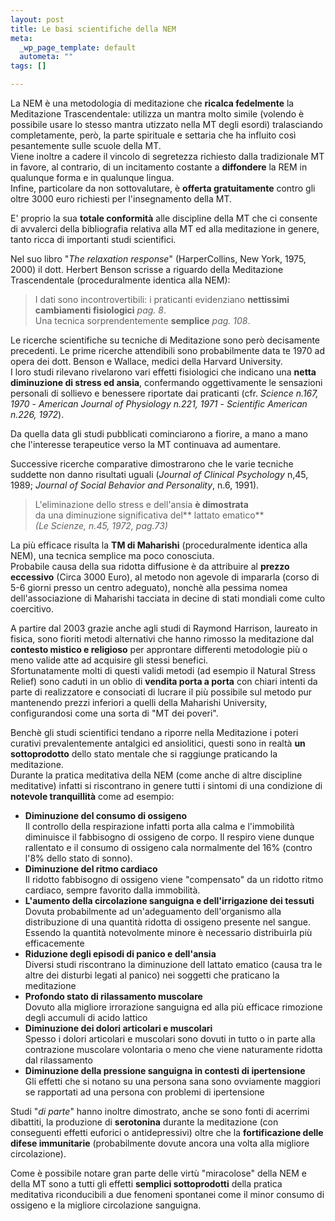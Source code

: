 ```yaml
--- 
layout: post
title: Le basi scientifiche della NEM
meta: 
  _wp_page_template: default
  autometa: ""
tags: []

---
```

La NEM è una metodologia di meditazione che **ricalca fedelmente** la Meditazione Trascendentale: utilizza un mantra molto simile (volendo è possibile usare lo stesso mantra utizzato nella MT degli esordi) tralasciando completamente, però, la parte spirituale e settaria che ha influito così pesantemente sulle scuole della MT.  
Viene inoltre a cadere il vincolo di segretezza richiesto dalla tradizionale MT in favore, al contrario, di un incitamento costante a **diffondere** la REM in qualunque forma e in qualunque lingua.  
Infine, particolare da non sottovalutare, è **offerta gratuitamente** contro gli oltre 3000 euro richiesti per l'insegnamento della MT.

E' proprio la sua **totale conformità** alle discipline della MT che ci consente di avvalerci della bibliografia relativa alla MT ed alla meditazione in genere, tanto ricca di importanti studi scientifici.  

Nel suo libro "*The relaxation response*" (HarperCollins, New York, 1975, 2000) il dott. Herbert Benson scrisse a riguardo della Meditazione Trascendentale (proceduralmente identica alla NEM):

>  I dati sono incontrovertibili: i praticanti evidenziano
>  **nettissimi cambiamenti fisiologici** *pag. 8*.  
>  Una tecnica sorprendentemente **semplice** *pag. 108*.

Le ricerche scientifiche su tecniche di Meditazione sono però decisamente precedenti. Le prime ricerche attendibili sono probabilmente data te 1970 ad opera dei dott. Benson e Wallace, medici della Harvard University.  
I loro studi rilevano rivelarono vari effetti fisiologici che indicano una **netta diminuzione di stress ed ansia**,
confermando oggettivamente le sensazioni personali di sollievo e benessere riportate dai praticanti
(cfr. *Science n.167, 1970* - *American Journal of Physiology n.221, 1971* - *Scientific American n.226, 1972*).  

Da quella data gli studi pubblicati cominciarono a fiorire, a mano a mano che l'interesse terapeutice verso la MT continuava ad aumentare.

Successive ricerche comparative dimostrarono che le varie tecniche suddette
non danno risultati uguali (*Journal of Clinical Psychology* n,45, 1989; *Journal of Social Behavior and Personality*,
n.6, 1991).  

> L'eliminazione dello stress e dell'ansia **è dimostrata**  
> da una diminuzione significativa del** lattato ematico**  
> *(Le Scienze, n.45, 1972, pag.73)*

La più efficace risulta la **TM di Maharishi** (proceduralmente identica alla NEM), una tecnica semplice ma poco conosciuta.  
Probabile causa della sua ridotta diffusione è da attribuire al **prezzo eccessivo** (Circa 3000 Euro), al metodo non agevole di impararla (corso di 5-6 giorni presso un centro adeguato), nonchè alla pessima nomea dell'associazione di Maharishi tacciata in decine di stati mondiali come culto coercitivo.  

A partire dal 2003 grazie anche agli studi di Raymond Harrison, laureato in fisica, sono fioriti metodi alternativi che hanno rimosso la meditazione dal **contesto mistico e religioso** per approntare differenti metodologie più o meno valide atte ad acquisire gli stessi benefici.  
Sfortunatamente molti di questi validi metodi (ad esempio il Natural Stress Relief) sono caduti in un oblio di **vendita porta a porta** con chiari intenti da parte di realizzatore e consociati di lucrare il più possibile sul metodo pur mantenendo prezzi inferiori a quelli della Maharishi University, configurandosi come una sorta di "MT dei poveri".


Benchè gli studi scientifici tendano a riporre nella Meditazione i poteri curativi prevalentemente antalgici ed ansiolitici, questi sono in realtà **un sottoprodotto** dello stato mentale che si raggiunge praticando la meditazione.  
Durante la pratica meditativa della NEM (come anche di altre discipline meditative) infatti si riscontrano in genere tutti i sintomi di una condizione di **notevole tranquillità** come ad esempio:

  *  **Diminuzione del consumo di ossigeno**  
    Il controllo della respirazione infatti porta alla calma e l'immobilità diminuisce il fabbisogno di ossigeno de corpo. Il respiro viene dunque rallentato e il consumo di ossigeno cala normalmente del 16% (contro l'8% dello stato di sonno).
  *  **Diminuzione del ritmo cardiaco**  
    Il ridotto fabbisogno di ossigeno viene "compensato" da un ridotto ritmo cardiaco, sempre favorito dalla immobilità.
  *  **L'aumento della circolazione sanguigna e dell'irrigazione dei tessuti**  
    Dovuta probabilmente ad un'adeguamento dell'organismo alla distribuzione di una quantità ridotta di ossigeno presente nel sangue. Essendo la quantità notevolmente minore è necessario distribuirla più efficacemente
  *  **Riduzione degli episodi di panico e dell'ansia**  
    Diversi studi riscontrano la diminuzione dell lattato ematico (causa tra le altre dei disturbi legati al panico) nei soggetti che praticano la meditazione
  *  **Profondo stato di rilassamento muscolare**  
    Dovuto alla migliore irrorazione sanguigna ed alla più efficace rimozione degli accumuli di acido lattico
  *  **Diminuzione dei dolori articolari e muscolari**  
   Spesso i dolori articolari e muscolari sono dovuti in tutto o in parte alla contrazione muscolare volontaria o meno che viene naturamente ridotta dal rilassamento
  *  **Diminuzione della pressione sanguigna in contesti di ipertensione**  
    Gli effetti che si notano su una persona sana sono ovviamente maggiori se rapportati ad una persona con problemi di ipertensione
 
Studi "*di parte*" hanno inoltre dimostrato, anche se sono fonti di acerrimi dibattiti, la produzione di **serotonina** durante la meditazione (con conseguenti effetti euforici o antidepressivi) oltre che la **fortificazione delle difese immunitarie** (probabilmente dovute ancora una volta alla migliore circolazione).   

Come è possibile notare gran parte delle virtù "miracolose" della NEM e della MT sono a tutti gli effetti **semplici sottoprodotti** della pratica meditativa riconducibili a due fenomeni spontanei come il minor consumo di ossigeno e la migliore circolazione sanguigna.   
